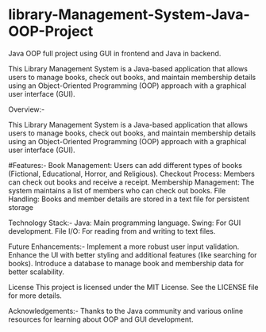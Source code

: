 # library-Management-System-Java-OOP-Project
Java OOP full project using GUI in frontend and Java in backend. 

This Library Management System is a Java-based application that allows users to manage books, check out books, and 
maintain membership details using an Object-Oriented Programming (OOP) approach with a graphical user interface (GUI).

Overview:-

This Library Management System is a Java-based application that allows users to manage books, check out books, and
maintain membership details using an Object-Oriented Programming (OOP) approach with a graphical user interface (GUI).

#Features:-
Book Management: Users can add different types of books (Fictional, Educational, Horror, and Religious).
Checkout Process: Members can check out books and receive a receipt.
Membership Management: The system maintains a list of members who can check out books.
File Handling: Books and member details are stored in a text file for persistent storage

Technology Stack:-
Java: Main programming language.
Swing: For GUI development.
File I/O: For reading from and writing to text files.

Future Enhancements:-
Implement a more robust user input validation.
Enhance the UI with better styling and additional features (like searching for books).
Introduce a database to manage book and membership data for better scalability.

License
This project is licensed under the MIT License. See the LICENSE file for more details.

Acknowledgements:-
Thanks to the Java community and various online resources for learning about OOP and GUI development.
